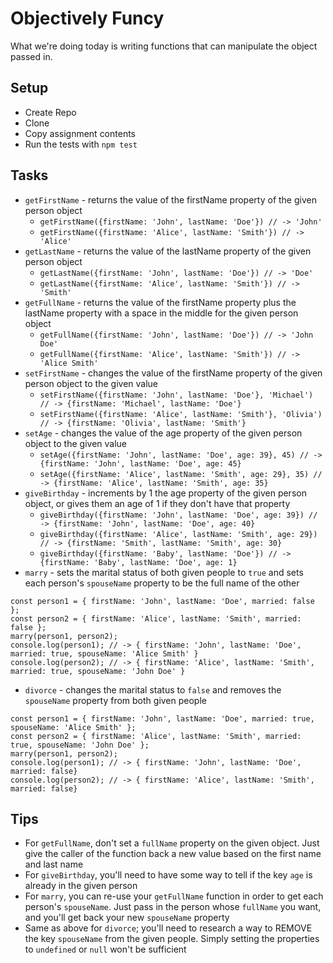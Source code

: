 # Objectively Funcy
What we're doing today is writing functions that can manipulate the object passed in.
## Setup
* Create Repo
* Clone
* Copy assignment contents
* Run the tests with `npm test`
## Tasks
* `getFirstName` - returns the value of the firstName property of the given person object
  * `getFirstName({firstName: 'John', lastName: 'Doe'}) // -> 'John'`
  * `getFirstName({firstName: 'Alice', lastName: 'Smith'}) // -> 'Alice'`
* `getLastName` - returns the value of the lastName property of the given person object
  * `getLastName({firstName: 'John', lastName: 'Doe'}) // -> 'Doe'`
  * `getLastName({firstName: 'Alice', lastName: 'Smith'}) // -> 'Smith'`
* `getFullName` - returns the value of the firstName property plus the lastName property with a space in the middle for the given person object
  * `getFullName({firstName: 'John', lastName: 'Doe'}) // -> 'John Doe'`
  * `getFullName({firstName: 'Alice', lastName: 'Smith'}) // -> 'Alice Smith'`
* `setFirstName` - changes the value of the firstName property of the given person object to the given value
  * `setFirstName({firstName: 'John', lastName: 'Doe'}, 'Michael') // -> {firstName: 'Michael', lastName: 'Doe'}`
  * `setFirstName({firstName: 'Alice', lastName: 'Smith'}, 'Olivia') // -> {firstName: 'Olivia', lastName: 'Smith'}`
* `setAge` - changes the value of the age property of the given person object to the given value
  * `setAge({firstName: 'John', lastName: 'Doe', age: 39}, 45) // -> {firstName: 'John', lastName: 'Doe', age: 45}`
  * `setAge({firstName: 'Alice', lastName: 'Smith', age: 29}, 35) // -> {firstName: 'Alice', lastName: 'Smith', age: 35}`
* `giveBirthday` - increments by 1 the age property of the given person object, or gives them an age of 1 if they don't have that property
  * `giveBirthday({firstName: 'John', lastName: 'Doe', age: 39}) // -> {firstName: 'John', lastName: 'Doe', age: 40}`
  * `giveBirthday({firstName: 'Alice', lastName: 'Smith', age: 29}) // -> {firstName: 'Smith', lastName: 'Smith', age: 30}`
  * `giveBirthday({firstName: 'Baby', lastName: 'Doe'}) // -> {firstName: 'Baby', lastName: 'Doe', age: 1}`
* `marry` - sets the marital status of both given people to `true` and sets each person's `spouseName` property to be the full name of the other
```
const person1 = { firstName: 'John', lastName: 'Doe', married: false };
const person2 = { firstName: 'Alice', lastName: 'Smith', married: false };
marry(person1, person2);
console.log(person1); // -> { firstName: 'John', lastName: 'Doe', married: true, spouseName: 'Alice Smith' }
console.log(person2); // -> { firstName: 'Alice', lastName: 'Smith', married: true, spouseName: 'John Doe' }
```
* `divorce` - changes the marital status to `false` and removes the `spouseName` property from both given people
```
const person1 = { firstName: 'John', lastName: 'Doe', married: true, spouseName: 'Alice Smith' };
const person2 = { firstName: 'Alice', lastName: 'Smith', married: true, spouseName: 'John Doe' };
marry(person1, person2);
console.log(person1); // -> { firstName: 'John', lastName: 'Doe', married: false}
console.log(person2); // -> { firstName: 'Alice', lastName: 'Smith', married: false}
```
## Tips
* For `getFullName`, don't set a `fullName` property on the given object. Just give the caller of the function back a new value based on the first name and last name
* For `giveBirthday`, you'll need to have some way to tell if the key `age` is already in the given person
* For `marry`, you can re-use your `getFullName` function in order to get each person's `spouseName`. Just pass in the person whose `fullName` you want, and you'll get back your new `spouseName` property
* Same as above for `divorce`; you'll need to research a way to REMOVE the key `spouseName` from the given people. Simply setting the properties to `undefined` or `null` won't be sufficient







